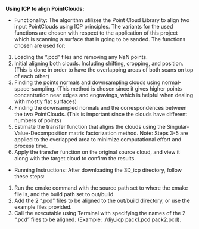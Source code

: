 **Using ICP to align PointClouds:**

- Functionality:
The algorithm utilizes the Point Cloud Library to align two input PointClouds using ICP principles. The variants for the used functions are chosen with respect to the application of this project which is scanning a surface that is going to be sanded.
The functions chosen are used for:

1) Loading the “.pcd” files and removing any NaN points.
2) Initial aligning both clouds. Including shifting, cropping, and position. (This is done in order to have the overlapping areas of both scans on top of each other)
3) Finding the points normals and downsampling clouds using normal-space-sampling. (This method is chosen since it gives higher points concentration near edges and engravings, which is helpful when dealing with mostly flat surfaces)
4) Finding the downsampled normals and the correspondences between the two PointClouds. (This is important since the clouds have different numbers of points)
5) Estimate the transfer function that aligns the clouds using the Singular-Value-Decomposition matrix factorization method. 
Note: Steps 3-5 are applied to the overlapped area to minimize computational effort and process time.
6) Apply the transfer function on the original source cloud, and view it along with the target cloud to confirm the results.

- Running Instructions:
After downloading the 3D_icp directory, follow these steps:
1) Run the cmake command with the source path set to where the cmake file is, and the build path set to out/build.
2) Add the 2 “.pcd” files to be aligned to the out/build directory, or use the example files provided.
3) Call the executable using Terminal with specifying the names of the 2 “.pcd” files to be aligned. (Example: ./diy_icp pack1.pcd pack2.pcd).
